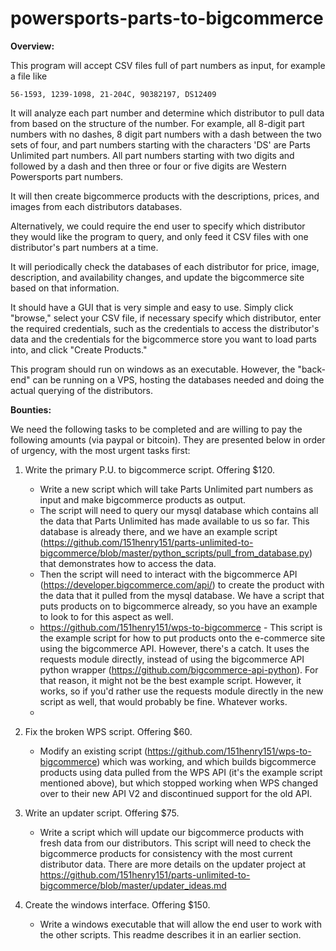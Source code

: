 # powersports-parts-to-bigcommerce

**Overview:**

This program will accept CSV files full of part numbers as input, for example a file like
    
    56-1593, 1239-1098, 21-204C, 90382197, DS12409

It will analyze each part number and determine which distributor to pull data from based on the structure of the number. For example, all 8-digit part numbers with no dashes, 8 digit part numbers with a dash between the two sets of four, and part numbers starting with the characters 'DS' are Parts Unlimited part numbers. All part numbers starting with two digits and followed by a dash and then three or four or five digits are Western Powersports part numbers.

It will then create bigcommerce products with the descriptions, prices, and images from each distributors databases.

Alternatively, we could require the end user to specify which distributor they would like the program to query, and only feed it CSV files with one distributor's part numbers at a time.

It will periodically check the databases of each distributor for price, image, description, and availability changes, and update the bigcommerce site based on that information. 

It should have a GUI that is very simple and easy to use. Simply click "browse," select your CSV file, if necessary specify which distributor, enter the required credentials, such as the credentials to access the distributor's data and the credentials for the bigcommerce store you want to load parts into, and click "Create Products."

This program should run on windows as an executable. However, the "back-end" can be running on a VPS, hosting the databases needed and doing the actual querying of the distributors.

**Bounties:**

We need the following tasks to be completed and are willing to pay the following amounts (via paypal or bitcoin). They are presented below in order of urgency, with the most urgent tasks first:

1. Write the primary P.U. to bigcommerce script. Offering $120.
    * Write a new script which will take Parts Unlimited part numbers as input and make bigcommerce products as output. 
    * The script will need to query our mysql database which contains all the data that Parts Unlimited has made available to us so far. This database is already there, and we have an example script (https://github.com/151henry151/parts-unlimited-to-bigcommerce/blob/master/python_scripts/pull_from_database.py) that demonstrates how to access the data. 
    * Then the script will need to interact with the bigcommerce API (https://developer.bigcommerce.com/api/) to create the product with the data that it pulled from the mysql database. We have a script that puts products on to bigcommerce already, so you have an example to look to for this aspect as well.
    * https://github.com/151henry151/wps-to-bigcommerce - This script is the example script for how to put products onto the e-commerce site using the bigcommerce API. However, there's a catch. It uses the requests module directly, instead of using the bigcommerce API python wrapper (https://github.com/bigcommerce-api-python). For that reason, it might not be the best example script. However, it works, so if you'd rather use the requests module directly in the new script as well, that would probably be fine. Whatever works.
    * 
2. Fix the broken WPS script. Offering $60.
    * Modify an existing script (https://github.com/151henry151/wps-to-bigcommerce) which was working, and which builds bigcommerce products using data pulled from the WPS API (it's the example script mentioned above), but which stopped working when WPS changed over to their new API V2 and discontinued support for the old API.

3. Write an updater script. Offering $75.
    * Write a script which will update our bigcommerce products with fresh data from our distributors. This script will need to check the bigcommerce products for consistency with the most current distributor data. There are more details on the updater project at https://github.com/151henry151/parts-unlimited-to-bigcommerce/blob/master/updater_ideas.md

4. Create the windows interface. Offering $150.
    * Write a windows executable that will allow the end user to work with the other scripts. This readme describes it in an earlier section.

